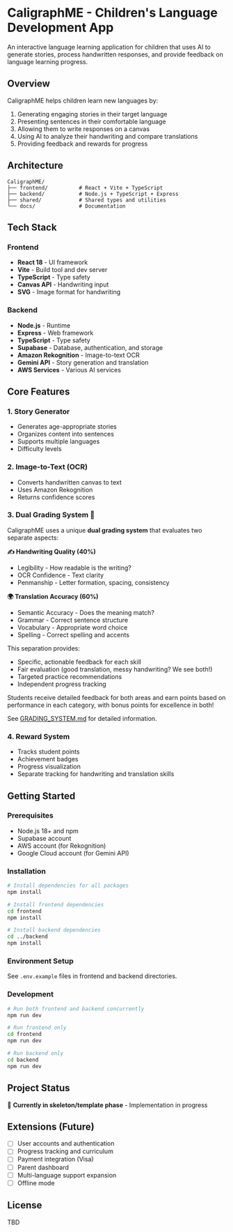# CaligraphME - Children's Language Development App

An interactive language learning application for children that uses AI to generate stories, process handwritten responses, and provide feedback on language learning progress.

## Overview

CaligraphME helps children learn new languages by:
1. Generating engaging stories in their target language
2. Presenting sentences in their comfortable language
3. Allowing them to write responses on a canvas
4. Using AI to analyze their handwriting and compare translations
5. Providing feedback and rewards for progress

## Architecture

```
CaligraphME/
├── frontend/          # React + Vite + TypeScript
├── backend/           # Node.js + TypeScript + Express
├── shared/            # Shared types and utilities
└── docs/              # Documentation
```

## Tech Stack

### Frontend
- **React 18** - UI framework
- **Vite** - Build tool and dev server
- **TypeScript** - Type safety
- **Canvas API** - Handwriting input
- **SVG** - Image format for handwriting

### Backend
- **Node.js** - Runtime
- **Express** - Web framework
- **TypeScript** - Type safety
- **Supabase** - Database, authentication, and storage
- **Amazon Rekognition** - Image-to-text OCR
- **Gemini API** - Story generation and translation
- **AWS Services** - Various AI services

## Core Features

### 1. Story Generator
- Generates age-appropriate stories
- Organizes content into sentences
- Supports multiple languages
- Difficulty levels

### 2. Image-to-Text (OCR)
- Converts handwritten canvas to text
- Uses Amazon Rekognition
- Returns confidence scores

### 3. Dual Grading System 🎯
CaligraphME uses a unique **dual grading system** that evaluates two separate aspects:

**✍️ Handwriting Quality (40%)**
- Legibility - How readable is the writing?
- OCR Confidence - Text clarity
- Penmanship - Letter formation, spacing, consistency

**🌍 Translation Accuracy (60%)**
- Semantic Accuracy - Does the meaning match?
- Grammar - Correct sentence structure
- Vocabulary - Appropriate word choice
- Spelling - Correct spelling and accents

This separation provides:
- Specific, actionable feedback for each skill
- Fair evaluation (good translation, messy handwriting? We see both!)
- Targeted practice recommendations
- Independent progress tracking

Students receive detailed feedback for both areas and earn points based on performance in each category, with bonus points for excellence in both!

See [GRADING_SYSTEM.md](docs/GRADING_SYSTEM.md) for detailed information.

### 4. Reward System
- Tracks student points
- Achievement badges
- Progress visualization
- Separate tracking for handwriting and translation skills

## Getting Started

### Prerequisites
- Node.js 18+ and npm
- Supabase account
- AWS account (for Rekognition)
- Google Cloud account (for Gemini API)

### Installation

```bash
# Install dependencies for all packages
npm install

# Install frontend dependencies
cd frontend
npm install

# Install backend dependencies
cd ../backend
npm install
```

### Environment Setup

See `.env.example` files in frontend and backend directories.

### Development

```bash
# Run both frontend and backend concurrently
npm run dev

# Run frontend only
cd frontend
npm run dev

# Run backend only
cd backend
npm run dev
```

## Project Status

🚧 **Currently in skeleton/template phase** - Implementation in progress

## Extensions (Future)

- [ ] User accounts and authentication
- [ ] Progress tracking and curriculum
- [ ] Payment integration (Visa)
- [ ] Parent dashboard
- [ ] Multi-language support expansion
- [ ] Offline mode

## License

TBD

